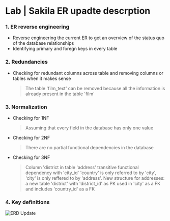 # Lab | Sakila ER upadte descrption

### 1. ER reverse engineering

- Reverse engineering the current ER to get an overview of the status quo of the database relationships
- Identifying primary and foregn keys in every table 

### 2. Redundancies

- Checking for redundant columns across table and removing columns or tables when it makes sense
  > The table 'film_text' can be removed because all the information is already present in the table 'film'

### 3. Normalization

- Checking for 1NF
  > Assuming that every field in the database has only one value

- Checking for 2NF
  > There are no partial functional dependencies in the database

- Checking for 3NF
  > Column 'district in table 'address' transitive functional dependency with 'city_id'
  > 'country' is only referred to by 'city', 'city' is only reffered to by 'address'. 
  > New structure for addresses: a new table 'district' with 'district_id' as PK used in 'city' as a FK and includes 'country_id' as a FK

### 4. Key definitions

![ERD Update](https://github.com/KevinSpurk/lab-database-normalization/blob/main/sakila_ERD_new-2.png)


